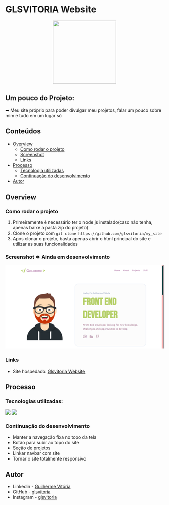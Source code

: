 # GLSVITORIA Website
<p align="center">
  <img src="https://img.icons8.com/plasticine/2x/circled-play.png" width="200px" height="200px"/></p>
<p align="center">

## Um pouco do Projeto:

➡ Meu site próprio para poder divulgar meu projetos, falar um pouco sobre mim e tudo em um lugar só

## Conteúdos

- [Overview](#overview)
  - [Como rodar o projeto](#como-rodar-o-projeto)
  - [Screenshot](#screenshot)
  - [Links](#links)
- [Processo](#processo)
  - [Tecnologia utilizadas](#tecnologias-utilizadas)
  - [Continuação do desenvolvimento](#continuacao-do-desenvolvimento)
- [Autor](#autor)

## Overview

### Como rodar o projeto

 1. Primeiramente é necessário ter o node js instalado(caso não tenha, apenas baixe a pasta zip do projeto) 
 2. Clone o projeto com `git clone https://github.com/glsvitoria/my_site`
 3. Após clonar o projeto, basta apenas abrir o html principal do site e utilizar as suas funcionalidades

### Screenshot => Ainda em desenvolvimento
![](./public/images/Screenshot.png)
### Links
- Site hospedado: [Glsvitoria Website](https://glsvitoria.github.io/my_site/)

## Processo

### Tecnologias utilizadas:

[<img src="https://img.shields.io/badge/HTML5-E34F26?style=for-the-badge&logo=html5&logoColor=white" />](https://github.com/glsvitoria)
[<img src="https://img.shields.io/badge/CSS3-1572B6?style=for-the-badge&logo=css3&logoColor=white" />](https://github.com/glsvitoria)

### Continuação do desenvolvimento
  - Manter a navegação fixa no topo da tela
  - Botão para subir ao topo do site
  - Seção de projetos
  - Linkar navbar com site
  - Tornar o site totalmente responsivo

## Autor
- Linkedin - [Guilherme Vitória](https://www.linkedin.com/in/glsvitoria/)
- GitHub - [glsvitoria](https://github.com/glsvitoria)
- Instagram - [glsvitoria](https://www.instagram.com/glsvitoria/)
